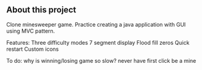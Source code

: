 ## About this project

Clone minesweeper game. Practice creating a java application with GUI using MVC pattern.

Features:
  Three difficulty modes
  7 segment display
  Flood fill zeros
  Quick restart
  Custom icons

To do:
  why is winning/losing game so slow?
  never have first click be a mine
  
